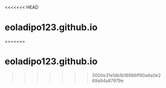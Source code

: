 <<<<<<< HEAD
# eoladipo123.github.io
=======
# eoladipo123.github.io
>>>>>>> 3000e31e1db1b18986ff80a6a0e269a94a87979e
